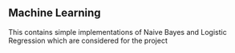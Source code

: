## Machine Learning
This contains simple implementations of Naive Bayes and Logistic
Regression which are considered for the project
